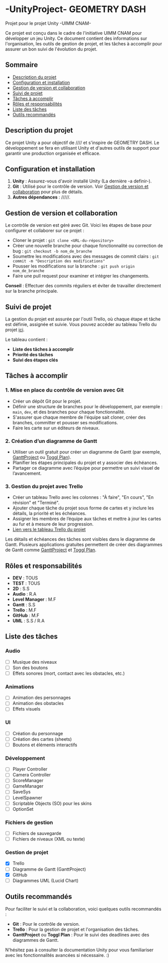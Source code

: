 # -UnityProject- GEOMETRY DASH
Projet pour le projet Unity -UIMM CNAM-

Ce projet est conçu dans le cadre de l'initiative UIMM CNAM pour développer un jeu Unity. Ce document contient des informations sur l'organisation, les outils de gestion de projet, et les tâches à accomplir pour assurer un bon suivi de l'évolution du projet.

## Sommaire
- [Description du projet](#description-du-projet)
- [Configuration et installation](#configuration-et-installation)
- [Gestion de version et collaboration](#gestion-de-version-et-collaboration)
- [Suivi de projet](#suivi-de-projet)
- [Tâches à accomplir](#tâches-à-accomplir)
- [Rôles et responsabilités](#rôles-et-responsabilités)
- [Liste des tâches](#liste-des-tâches)
- [Outils recommandés](#outils-recommandés)

## Description du projet
Ce projet Unity a pour objectif de //// et s'inspire de GEOMETRY DASH. Le développement se fera en utilisant Unity et d'autres outils de support pour garantir une production organisée et efficace.

## Configuration et installation
1. **Unity** : Assurez-vous d'avoir installé Unity (La dernière -a definir-).
2. **Git** : Utilisé pour le contrôle de version. Voir [Gestion de version et collaboration](#gestion-de-version-et-collaboration) pour plus de détails.
3. **Autres dépendances** : /////.

## Gestion de version et collaboration
Le contrôle de version est géré avec Git. Voici les étapes de base pour configurer et collaborer sur ce projet :
- Cloner le projet : `git clone <URL-du-répository>`
- Créer une nouvelle branche pour chaque fonctionnalité ou correction de bug : `git checkout -b nom_de_branche`
- Soumettre les modifications avec des messages de commit clairs : `git commit -m "Description des modifications"`
- Pousser les modifications sur la branche : `git push origin nom_de_branche`
- Faire une pull request pour examiner et intégrer les changements.

**Conseil** : Effectuer des commits réguliers et éviter de travailler directement sur la branche principale.

## Suivi de projet
La gestion du projet est assurée par l'outil Trello, où chaque étape et tâche est définie, assignée et suivie. Vous pouvez accéder au tableau Trello du projet [ici](https://trello.com/fr). 

Le tableau contient :
- **Liste des tâches à accomplir**
- **Priorité des tâches**
- **Suivi des étapes clés**

## Tâches à accomplir
### 1. Mise en place du contrôle de version avec Git
   - Créer un dépôt Git pour le projet.
   - Définir une structure de branches pour le développement, par exemple : `main`, `dev`, et des branches pour chaque fonctionnalité.
   - S'assurer que chaque membre de l'équipe sait cloner, créer des branches, committer et pousser ses modifications.
   - Faire les carte sur un éditeurs de niveaux.

### 2. Création d’un diagramme de Gantt
   - Utiliser un outil gratuit pour créer un diagramme de Gantt (par exemple, [GanttProject](http://www.ganttproject.biz/) ou [Toggl Plan](https://toggl.com/plan/)).
   - Planifier les étapes principales du projet et y associer des échéances.
   - Partager ce diagramme avec l’équipe pour permettre un suivi visuel de l’avancement.

### 3. Gestion du projet avec Trello
   - Créer un tableau Trello avec les colonnes : "À faire", "En cours", "En révision" et "Terminé".
   - Ajouter chaque tâche du projet sous forme de cartes et y inclure les détails, la priorité et les échéances.
   - Assigner les membres de l’équipe aux tâches et mettre à jour les cartes au fur et à mesure de leur progression.
   - [Lien vers le tableau Trello du projet](https://trello.com/fr)

Les détails et échéances des tâches sont visibles dans le diagramme de Gantt. Plusieurs applications gratuites permettent de créer des diagrammes de Gantt comme [GanttProject](http://www.ganttproject.biz/) et [Toggl Plan](https://toggl.com/plan/).

## Rôles et responsabilités
- **DEV** : TOUS
- **TEST** : TOUS
- **2D** : S.S
- **Audio** : R.A
- **Level Manager** : M.F
- **Gantt** : S.S
- **Trello** : M.F
- **GitHub** : M.F
- **UML** : S.S / R.A

## Liste des tâches
### Audio
- [ ] Musique des niveaux
- [ ] Son des boutons
- [ ] Effets sonores (mort, contact avec les obstacles, etc.)

### Animations
- [ ] Animation des personnages
- [ ] Animation des obstacles
- [ ] Effets visuels

### UI
- [ ] Création du personnage
- [ ] Création des cartes (sheets)
- [ ] Boutons et éléments interactifs

### Développement
- [ ] Player Controller
- [ ] Camera Controller
- [ ] ScoreManager
- [ ] GameManager
- [ ] SaveSys
- [ ] LevelSpawner
- [ ] Scriptable Objects (SO) pour les skins
- [ ] OptionSet

### Fichiers de gestion
- [ ] Fichiers de sauvegarde
- [ ] Fichiers de niveaux (XML ou texte)

### Gestion de projet
- [x] Trello
- [ ] Diagramme de Gantt (GanttProject)
- [x] GitHub
- [ ] Diagrammes UML (Lucid Chart)

## Outils recommandés
Pour faciliter le suivi et la collaboration, voici quelques outils recommandés :
- **Git** : Pour le contrôle de version.
- **Trello** : Pour la gestion de projet et l'organisation des tâches.
- **GanttProject** ou **Toggl Plan** : Pour le suivi des deadlines avec des diagrammes de Gantt.
  
  
N'hésitez pas à consulter la documentation Unity pour vous familiariser avec les fonctionnalités avancées si nécessaire. :)
